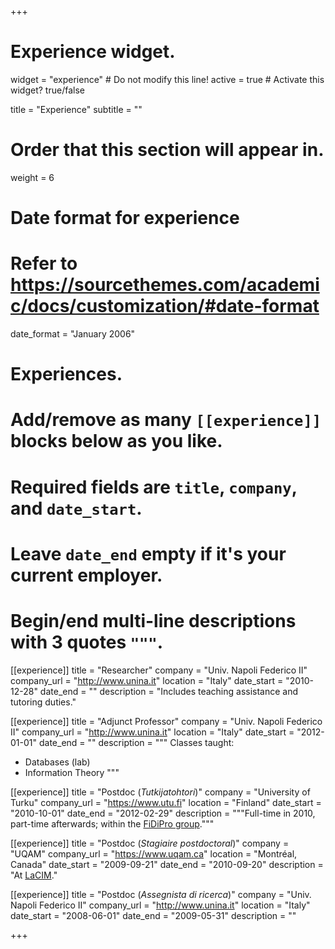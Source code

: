+++
# Experience widget.
widget = "experience"  # Do not modify this line!
active = true  # Activate this widget? true/false

title = "Experience"
subtitle = ""

# Order that this section will appear in.
weight = 6

# Date format for experience
#   Refer to https://sourcethemes.com/academic/docs/customization/#date-format
date_format = "January 2006"

# Experiences.
#   Add/remove as many `[[experience]]` blocks below as you like.
#   Required fields are `title`, `company`, and `date_start`.
#   Leave `date_end` empty if it's your current employer.
#   Begin/end multi-line descriptions with 3 quotes `"""`.
[[experience]]
  title = "Researcher"
  company = "Univ. Napoli Federico II"
  company_url = "http://www.unina.it"
  location = "Italy"
  date_start = "2010-12-28"
  date_end = ""
  description = "Includes teaching assistance and tutoring duties."

[[experience]]
  title = "Adjunct Professor"
  company = "Univ. Napoli Federico II"
  company_url = "http://www.unina.it"
  location = "Italy"
  date_start = "2012-01-01"
  date_end = ""
  description = """
  Classes taught:

  * Databases (lab)
  * Information Theory
  """

[[experience]]
  title = "Postdoc (_Tutkijatohtori_)"
  company = "University of Turku"
  company_url = "https://www.utu.fi"
  location = "Finland"
  date_start = "2010-10-01"
  date_end = "2012-02-29"
  description = """Full-time in 2010, part-time afterwards; within the
  [FiDiPro group](http://www.math.utu.fi/projects/fundim/fidipro/)."""

[[experience]]
  title = "Postdoc (_Stagiaire postdoctoral_)"
  company = "UQAM"
  company_url = "https://www.uqam.ca"
  location = "Montréal, Canada"
  date_start = "2009-09-21"
  date_end = "2010-09-20"
  description = "At [LaCIM](http://lacim.uqam.ca/)."

[[experience]]
  title = "Postdoc (_Assegnista di ricerca_)"
  company = "Univ. Napoli Federico II"
  company_url = "http://www.unina.it"
  location = "Italy"
  date_start = "2008-06-01"
  date_end = "2009-05-31"
  description = ""

+++
